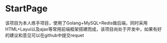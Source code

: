 # StartPage
该项目为本人练手项目，使用了Golang+MySQL+Redis做后端，同时采用HTML+Layui以及ajax等常用前端框架搭建而成，该项目尚处于开发中，如果有好的建议和意见可以在github中提交requet
